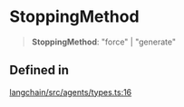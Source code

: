 StoppingMethod
==============

> **StoppingMethod**: "force" | "generate"

Defined in[​](#defined-in "Direct link to Defined in")
------------------------------------------------------

[langchain/src/agents/types.ts:16](https://github.com/hwchase17/langchainjs/blob/46e1734/langchain/src/agents/types.ts#L16)